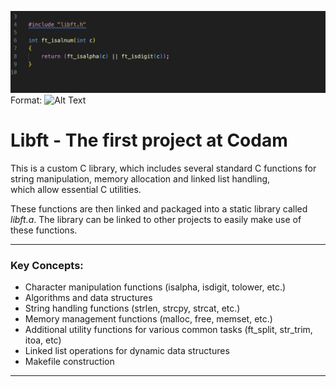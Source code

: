 <!-- <img src="https://i.imgur.com/HG66CCx.png?raw=true" alt="CODAM" style="max-width: 50%;"> -->

<!-- ![GitHub Logo](/images/libft.png) -->
![GitHub Logo](libft.png)
Format: ![Alt Text](url)

# Libft - The first project at Codam 
This is a custom C library, which includes several standard C functions for string manipulation, memory allocation and linked list handling,   
which allow essential C utilities.

These functions are then linked and packaged into a static library called *libft.a*. The library can be linked to other projects to easily make use of these functions.

---
### Key Concepts:
- Character manipulation functions (isalpha, isdigit, tolower, etc.)
- Algorithms and data structures
- String handling functions (strlen, strcpy, strcat, etc.)
- Memory management functions (malloc, free, memset, etc.)
- Additional utility functions for various common tasks (ft_split, str_trim, itoa, etc)
- Linked list operations for dynamic data structures
- Makefile construction
---

